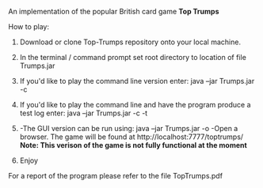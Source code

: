 An implementation of the popular British card game **Top Trumps**

How to play:

1. Download or clone Top-Trumps repository onto your local machine.

2. In the terminal / command prompt set root directory to location of file Trumps.jar

3. If you'd like to play the command line version enter: java –jar Trumps.jar -c

4. If you'd like to play the command line and have the program produce a test log enter: java –jar Trumps.jar -c -t

5. -The GUI version can be run using: java –jar Trumps.jar -o
   -Open a browser. The game will be found at http://localhost:7777/toptrumps/ **Note: This verison of the game is not fully functional at the moment** 

6. Enjoy

For a report of the program please refer to the file TopTrumps.pdf
